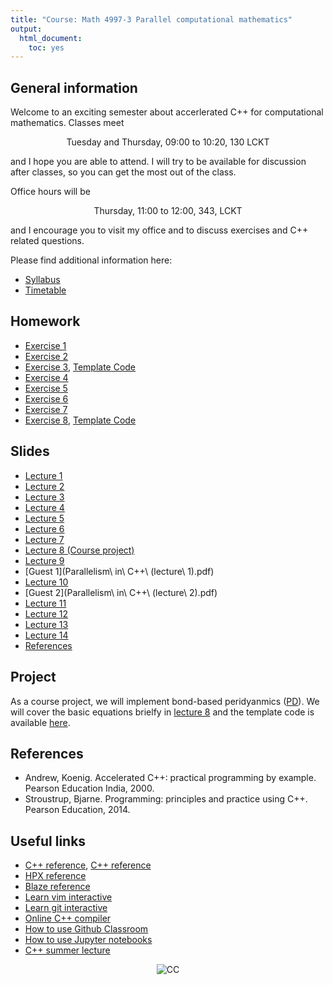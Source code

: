```yaml
---
title: "Course: Math 4997-3 Parallel computational mathematics"
output:
  html_document:
    toc: yes
---
```


## General information

Welcome to an exciting semester about accerlerated C++ for computational mathematics. Classes meet

<center>Tuesday and Thursday, 09:00 to 10:20, 130 LCKT</center>

and I hope you are able to attend. I will try to be available for discussion after classes, so you can get the most out of the class. 

Office hours will be 

<center> Thursday, 11:00 to 12:00, 343, LCKT</center> 

and I encourage you to visit my office and to discuss exercises and C++ related questions. 


Please find additional information here:

* [Syllabus](syllabus.pdf)
* [Timetable](timetable.pdf)

## Homework

* [Exercise 1](exercise1.pdf)
* [Exercise 2](exercise2.pdf)
* [Exercise 3](exercise3.pdf), [Template Code](https://github.com/diehlpkteaching/N-Body)
* [Exercise 4](exercise4.pdf)
* [Exercise 5](exercise5.pdf)
* [Exercise 6](exercise6.pdf)
* [Exercise 7](exercise7.pdf)
* [Exercise 8](exercise8.pdf), [Template Code](https://github.com/diehlpkteaching/ParallelComputationMath/blob/master/code/13/Stencil2.ipynb)

## Slides

* [Lecture 1](lecture1.pdf)
* [Lecture 2](lecture2.pdf)
* [Lecture 3](lecture3.pdf)
* [Lecture 4](lecture4.pdf)
* [Lecture 5](lecture5.pdf)
* [Lecture 6](lecture6.pdf)
* [Lecture 7](lecture7.pdf)
* [Lecture 8 (Course project)](lecture8.pdf) 
* [Lecture 9](lecture9.pdf)
* [Guest 1](Parallelism\ in\ C++\ \(lecture\ 1\).pdf)
* [Lecture 10](lecture10.pdf)
* [Guest 2](Parallelism\ in\ C++\ \(lecture\ 2\).pdf)
* [Lecture 11](lecture11.pdf)
* [Lecture 12](lecture12.pdf)
* [Lecture 13](lecture13.pdf)
* [Lecture 14](lecture14.pdf)
* [References](list.pdf)
    
## Project

As a course project, we will implement bond-based peridyanmics ([PD](https://en.wikipedia.org/wiki/peridynamics)). We will cover the basic equations brielfy in [lecture 8](lecture8.pdf) and the template code is available [here](https://github.com/diehlpkteaching/PD).

## References

* Andrew, Koenig. Accelerated C++: practical programming by example. Pearson Education India, 2000.
* Stroustrup, Bjarne. Programming: principles and practice using C++. Pearson Education, 2014.

## Useful links 

* [C++ reference](https://en.cppreference.com/w/), [C++ reference](http://www.cplusplus.com/reference/)
* [HPX reference](https://stellar-group.github.io/hpx/docs/sphinx/latest/html/index.html)
* [Blaze reference](https://bitbucket.org/blaze-lib/blaze/wiki/Getting_Started)
* [Learn vim interactive](https://www.openvim.com/)
* [Learn git interactive](https://learngitbranching.js.org/)
* [Online C++ compiler](https://wandbox.org/)
* [How to use Github Classroom](https://www.diehlpk.de/blog/githubclassroom/)
* [How to use Jupyter notebooks](https://www.diehlpk.de/blog/jupyter-notebooks/)
* [C++ summer lecture](https://www.diehlpk.de/blog/cpp-lectures/)

<p style="text-align:center;"> <img src="https://mirrors.creativecommons.org/presskit/buttons/80x15/svg/by-nc-nd.svg" alt="CC"> </p>


